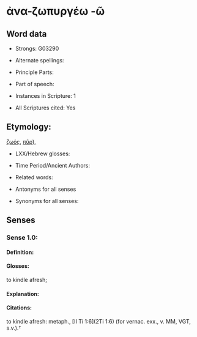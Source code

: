 # ἀνα-ζωπυργέω -ῶ

<!-- Status: S2=NeedsEdits -->
<!-- Lexica used for edits:   -->

## Word data

* Strongs: G03290

* Alternate spellings:



* Principle Parts: 


* Part of speech: 


* Instances in Scripture: 1

* All Scriptures cited: Yes

## Etymology: 

[ζωός](), [πῦρ]()),

* LXX/Hebrew glosses: 


* Time Period/Ancient Authors: 


* Related words: 

* Antonyms for all senses

* Synonyms for all senses: 


## Senses 


### Sense  1.0: 

#### Definition: 

#### Glosses: 

to kindle afresh; 

#### Explanation: 


#### Citations: 

to kindle afresh: metaph., [II Ti 1:6](2Ti 1:6) (for vernac. exx., v. MM, VGT, s.v.).†
